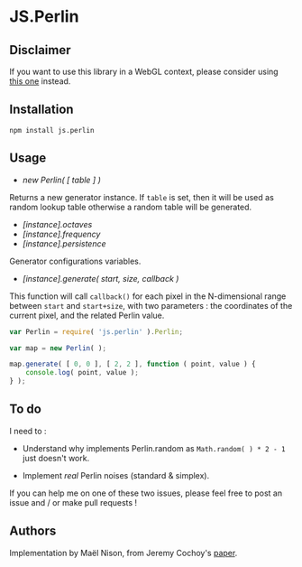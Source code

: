# JS.Perlin

## Disclaimer

If you want to use this library in a WebGL context, please consider using [this one][1] instead.

[1]: https://github.com/ashima/webgl-noise

## Installation

```npm install js.perlin```

## Usage

- *new Perlin( [ table ] )*

Returns a new generator instance. If `table` is set, then it will be used
as random lookup table otherwise a random table will be generated.

- *[instance].octaves*
- *[instance].frequency*
- *[instance].persistence*

Generator configurations variables.

- *[instance].generate( start, size, callback )*

This function will call `callback()` for each pixel in the N-dimensional
range between `start` and `start+size`, with two parameters : the
coordinates of the current pixel, and the related Perlin value.

```javascript
var Perlin = require( 'js.perlin' ).Perlin;

var map = new Perlin( );

map.generate( [ 0, 0 ], [ 2, 2 ], function ( point, value ) {
    console.log( point, value );
} );
```

## To do

I need to :

- Understand why implements Perlin.random as `Math.random( ) * 2 - 1`
  just doesn't work.

- Implement _real_ Perlin noises (standard & simplex).

If you can help me on one of these two issues, please feel free to post an issue
and / or make pull requests !

## Authors

Implementation by Maël Nison, from Jeremy Cochoy's [paper][2].

[2]: http://zenol.fr/dl/perlin_noise.pdf
